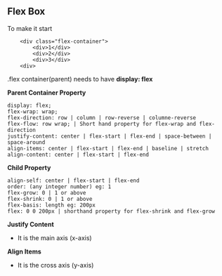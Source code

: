 ## Flex Box ##

To make it start

        <div class="flex-container">
            <div>1</div>
            <div>2</div>
            <div>3</div>
        <div>

.flex container(parent) needs to have **display: flex**

**Parent Container Property**

    display: flex;
    flex-wrap: wrap;
    flex-direction: row | column | row-reverse | columne-reverse
    flex-flow: row wrap; | Short hand property for flex-wrap and flex-direction
    justify-content: center | flex-start | flex-end | space-between | space-around
    align-items: center | flex-start | flex-end | baseline | stretch
    align-content: center | flex-start | flex-end

**Child Property**

    align-self: center | flex-start | flex-end
    order: (any integer number) eg: 1
    flex-grow: 0 | 1 or above
    flex-shrink: 0 | 1 or above
    flex-basis: length eg: 200px
    flex: 0 0 200px | shorthand property for flex-shrink and flex-grow

**Justify Content**
* It is the main axis (x-axis)

**Align Items**
* It is the cross axis (y-axis)